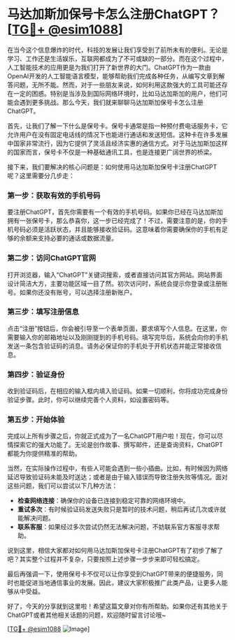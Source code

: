 # 马达加斯加保号卡怎么注册ChatGPT？[[TG💪+ @esim1088](https://t.me/s/esim1088)]

在当今这个信息爆炸的时代，科技的发展让我们享受到了前所未有的便利。无论是学习、工作还是生活娱乐，互联网都成为了不可或缺的一部分。而在这个过程中，人工智能技术的应用更是为我们打开了新世界的大门。ChatGPT作为一款由OpenAI开发的人工智能语言模型，能够帮助我们完成各种任务，从编写文章到解答问题，无所不能。然而，对于一些朋友来说，如何利用这款强大的工具可能还存在一定的困惑。特别是当涉及到国际网络环境时，比如马达加斯加的用户，他们可能会遇到更多挑战。那么今天，我们就来聊聊马达加斯加保号卡怎么注册ChatGPT。

首先，让我们了解一下什么是保号卡。保号卡通常是指一种预付费电话服务卡，它允许用户在没有固定电话线的情况下也能进行通话和发送短信。这种卡在许多发展中国家非常流行，因为它提供了灵活且经济实惠的通信方式。对于马达加斯加这样的国家而言，保号卡不仅是一种基础通讯工具，也是连接更广阔世界的桥梁。

接下来，我们要解决的核心问题是：如何使用马达加斯加保号卡注册ChatGPT呢？这里需要分几步走：

### 第一步：获取有效的手机号码

要注册ChatGPT，首先你需要有一个有效的手机号码。如果你已经在马达加斯加拥有一张保号卡，那么恭喜你，这一步已经完成了！不过，需要注意的是，你的手机号码必须是活跃状态，并且能够接收验证码。这意味着你需要确保你的手机有足够的余额来支持必要的通话或数据流量。

### 第二步：访问ChatGPT官网

打开浏览器，输入“ChatGPT”关键词搜索，或者直接访问其官方网站。网站界面设计简洁大方，主要功能区域一目了然。初次访问时，系统会提示你登录或注册账号。如果你还没有账号，可以选择注册新账户。

### 第三步：填写注册信息

点击“注册”按钮后，你会被引导至一个表单页面，要求填写个人信息。在这里，你需要输入你的邮箱地址以及刚刚提到的手机号码。填写完毕后，系统会向你的手机发送一条包含验证码的消息。请务必保证你的手机处于开机状态并能正常接收信息。

### 第四步：验证身份

收到验证码后，在相应的输入框内填入验证码。如果一切顺利，你将成功完成身份验证步骤。此时，你可以继续完善个人资料，如设置密码等。

### 第五步：开始体验

完成以上所有步骤之后，你就正式成为了一名ChatGPT用户啦！现在，你可以尽情探索它的强大功能了。无论是创作故事、撰写邮件，还是查询资料，ChatGPT都能为你提供精准的帮助。

当然，在实际操作过程中，有些人可能会遇到一些小插曲。比如，有时候因为网络延迟导致验证码未能及时送达；或者是由于输入错误而导致注册失败等情况。面对这些问题，我们可以尝试以下几种方法：

- **检查网络连接**：确保你的设备已连接到稳定可靠的网络环境中。
- **重试多次**：有时候验证码发送失败只是暂时的技术问题，稍后再试几次或许就能解决问题。
- **联系客服**：如果经过多次尝试仍然无法解决问题，不妨联系官方客服寻求帮助。

说到这里，相信大家都对如何用马达加斯加保号卡注册ChatGPT有了初步了解了吧？其实整个过程并不复杂，只要按照上述步骤一步步来即可轻松搞定。

最后再强调一下，使用保号卡不仅可以让你享受到ChatGPT带来的便捷服务，同时也能促进当地通信事业的发展。因此，建议大家积极推广此类产品，让更多人能够从中受益。

好了，今天的分享就到这里啦！希望这篇文章对你有所帮助。如果你还有其他关于ChatGPT或者其他相关话题的问题，欢迎随时留言讨论哦~

[[TG💪+ @esim1088](https://t.me/s/esim1088) ![Image](https://i.postimg.cc/4NQfJmqS/Snipaste-2025-05-13-00-14-12.png)]
